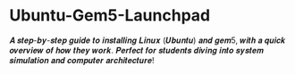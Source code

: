 # Ubuntu-Gem5-Launchpad
𝑨 𝒔𝒕𝒆𝒑-𝒃𝒚-𝒔𝒕𝒆𝒑 𝒈𝒖𝒊𝒅𝒆 𝒕𝒐 𝒊𝒏𝒔𝒕𝒂𝒍𝒍𝒊𝒏𝒈 𝑳𝒊𝒏𝒖𝒙 (𝑼𝒃𝒖𝒏𝒕𝒖) 𝒂𝒏𝒅 𝒈𝒆𝒎5, 𝒘𝒊𝒕𝒉 𝒂 𝒒𝒖𝒊𝒄𝒌 𝒐𝒗𝒆𝒓𝒗𝒊𝒆𝒘 𝒐𝒇 𝒉𝒐𝒘 𝒕𝒉𝒆𝒚 𝒘𝒐𝒓𝒌. 𝑷𝒆𝒓𝒇𝒆𝒄𝒕 𝒇𝒐𝒓 𝒔𝒕𝒖𝒅𝒆𝒏𝒕𝒔 𝒅𝒊𝒗𝒊𝒏𝒈 𝒊𝒏𝒕𝒐 𝒔𝒚𝒔𝒕𝒆𝒎 𝒔𝒊𝒎𝒖𝒍𝒂𝒕𝒊𝒐𝒏 𝒂𝒏𝒅 𝒄𝒐𝒎𝒑𝒖𝒕𝒆𝒓 𝒂𝒓𝒄𝒉𝒊𝒕𝒆𝒄𝒕𝒖𝒓𝒆!
